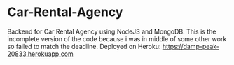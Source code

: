 # Car-Rental-Agency
Backend for Car Rental Agency using NodeJS and MongoDB.
This is the incomplete version of the code because i was in middle of some other work so failed to match the deadline.
Deployed on Heroku: https://damp-peak-20833.herokuapp.com 

